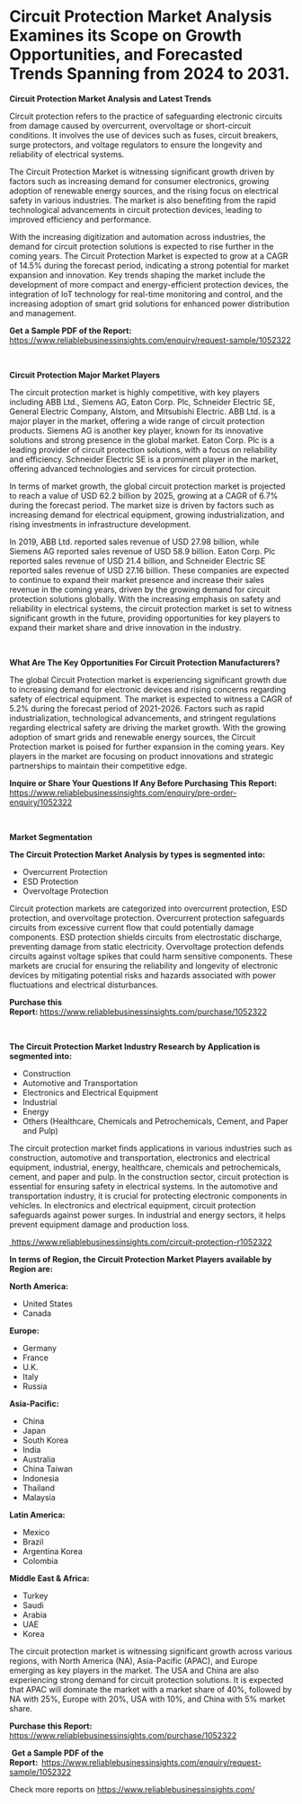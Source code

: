 <p><h1>Circuit Protection Market Analysis Examines its Scope on Growth Opportunities, and Forecasted Trends Spanning from 2024 to 2031.</h1></p><p><strong>Circuit Protection Market Analysis and Latest Trends</strong></p>
<p><p>Circuit protection refers to the practice of safeguarding electronic circuits from damage caused by overcurrent, overvoltage or short-circuit conditions. It involves the use of devices such as fuses, circuit breakers, surge protectors, and voltage regulators to ensure the longevity and reliability of electrical systems.</p><p>The Circuit Protection Market is witnessing significant growth driven by factors such as increasing demand for consumer electronics, growing adoption of renewable energy sources, and the rising focus on electrical safety in various industries. The market is also benefiting from the rapid technological advancements in circuit protection devices, leading to improved efficiency and performance.</p><p>With the increasing digitization and automation across industries, the demand for circuit protection solutions is expected to rise further in the coming years. The Circuit Protection Market is expected to grow at a CAGR of 14.5% during the forecast period, indicating a strong potential for market expansion and innovation. Key trends shaping the market include the development of more compact and energy-efficient protection devices, the integration of IoT technology for real-time monitoring and control, and the increasing adoption of smart grid solutions for enhanced power distribution and management.</p></p>
<p><strong>Get a Sample PDF of the Report:&nbsp;</strong> <a href="https://www.reliablebusinessinsights.com/enquiry/request-sample/1052322">https://www.reliablebusinessinsights.com/enquiry/request-sample/1052322</a></p>
<p>&nbsp;</p>
<p><strong>Circuit Protection Major Market Players</strong></p>
<p><p>The circuit protection market is highly competitive, with key players including ABB Ltd., Siemens AG, Eaton Corp. Plc, Schneider Electric SE, General Electric Company, Alstom, and Mitsubishi Electric. ABB Ltd. is a major player in the market, offering a wide range of circuit protection products. Siemens AG is another key player, known for its innovative solutions and strong presence in the global market. Eaton Corp. Plc is a leading provider of circuit protection solutions, with a focus on reliability and efficiency. Schneider Electric SE is a prominent player in the market, offering advanced technologies and services for circuit protection.</p><p>In terms of market growth, the global circuit protection market is projected to reach a value of USD 62.2 billion by 2025, growing at a CAGR of 6.7% during the forecast period. The market size is driven by factors such as increasing demand for electrical equipment, growing industrialization, and rising investments in infrastructure development.</p><p>In 2019, ABB Ltd. reported sales revenue of USD 27.98 billion, while Siemens AG reported sales revenue of USD 58.9 billion. Eaton Corp. Plc reported sales revenue of USD 21.4 billion, and Schneider Electric SE reported sales revenue of USD 27.16 billion. These companies are expected to continue to expand their market presence and increase their sales revenue in the coming years, driven by the growing demand for circuit protection solutions globally. With the increasing emphasis on safety and reliability in electrical systems, the circuit protection market is set to witness significant growth in the future, providing opportunities for key players to expand their market share and drive innovation in the industry.</p></p>
<p>&nbsp;</p>
<p><strong>What Are The Key Opportunities For Circuit Protection Manufacturers?</strong></p>
<p><p>The global Circuit Protection market is experiencing significant growth due to increasing demand for electronic devices and rising concerns regarding safety of electrical equipment. The market is expected to witness a CAGR of 5.2% during the forecast period of 2021-2026. Factors such as rapid industrialization, technological advancements, and stringent regulations regarding electrical safety are driving the market growth. With the growing adoption of smart grids and renewable energy sources, the Circuit Protection market is poised for further expansion in the coming years. Key players in the market are focusing on product innovations and strategic partnerships to maintain their competitive edge.</p></p>
<p><strong>Inquire or Share Your Questions If Any Before Purchasing This Report:</strong> <a href="https://www.reliablebusinessinsights.com/enquiry/pre-order-enquiry/1052322">https://www.reliablebusinessinsights.com/enquiry/pre-order-enquiry/1052322</a></p>
<p>&nbsp;</p>
<p><strong>Market Segmentation</strong></p>
<p><strong>The Circuit Protection Market Analysis by types is segmented into:</strong></p>
<p><ul><li>Overcurrent Protection</li><li>ESD Protection</li><li>Overvoltage Protection</li></ul></p>
<p><p>Circuit protection markets are categorized into overcurrent protection, ESD protection, and overvoltage protection. Overcurrent protection safeguards circuits from excessive current flow that could potentially damage components. ESD protection shields circuits from electrostatic discharge, preventing damage from static electricity. Overvoltage protection defends circuits against voltage spikes that could harm sensitive components. These markets are crucial for ensuring the reliability and longevity of electronic devices by mitigating potential risks and hazards associated with power fluctuations and electrical disturbances.</p></p>
<p><strong>Purchase this Report:&nbsp;</strong><a href="https://www.reliablebusinessinsights.com/purchase/1052322">https://www.reliablebusinessinsights.com/purchase/1052322</a></p>
<p>&nbsp;</p>
<p><strong>The Circuit Protection Market Industry Research by Application is segmented into:</strong></p>
<p><ul><li>Construction</li><li>Automotive and Transportation</li><li>Electronics and Electrical Equipment</li><li>Industrial</li><li>Energy</li><li>Others (Healthcare, Chemicals and Petrochemicals, Cement, and Paper and Pulp)</li></ul></p>
<p><p>The circuit protection market finds applications in various industries such as construction, automotive and transportation, electronics and electrical equipment, industrial, energy, healthcare, chemicals and petrochemicals, cement, and paper and pulp. In the construction sector, circuit protection is essential for ensuring safety in electrical systems. In the automotive and transportation industry, it is crucial for protecting electronic components in vehicles. In electronics and electrical equipment, circuit protection safeguards against power surges. In industrial and energy sectors, it helps prevent equipment damage and production loss.</p></p>
<p><a href="https://www.reliablebusinessinsights.com/circuit-protection-r1052322">&nbsp;https://www.reliablebusinessinsights.com/circuit-protection-r1052322</a></p>
<p><strong>In terms of Region, the Circuit Protection Market Players available by Region are:</strong></p>
<p>
    <p> <strong> North America: </strong>
        <ul>
            <li>United States</li>
            <li>Canada</li>
        </ul>
        </p> 
    <p> <strong> Europe: </strong>
        <ul>
            <li>Germany</li>
            <li>France</li>
            <li>U.K.</li>
            <li>Italy</li>
            <li>Russia</li>
        </ul>
        </p> 
    <p> <strong> Asia-Pacific: </strong>
        <ul>
            <li>China</li>
            <li>Japan</li>
            <li>South Korea</li>
            <li>India</li>
            <li>Australia</li>
            <li>China Taiwan</li>
            <li>Indonesia</li>
            <li>Thailand</li>
            <li>Malaysia</li>
        </ul>
        </p> 
    <p> <strong> Latin America: </strong>
        <ul>
            <li>Mexico</li>
            <li>Brazil</li>
            <li>Argentina Korea</li>
            <li>Colombia</li>
        </ul>
        </p> 
    <p> <strong> Middle East & Africa: </strong>
        <ul>
            <li>Turkey</li>
            <li>Saudi</li>
            <li>Arabia</li>
            <li>UAE</li>
            <li>Korea</li>
        </ul>
    </p>
    </p>
<p><p>The circuit protection market is witnessing significant growth across various regions, with North America (NA), Asia-Pacific (APAC), and Europe emerging as key players in the market. The USA and China are also experiencing strong demand for circuit protection solutions. It is expected that APAC will dominate the market with a market share of 40%, followed by NA with 25%, Europe with 20%, USA with 10%, and China with 5% market share.</p></p>
<p><strong>Purchase this Report: </strong><a href="https://www.reliablebusinessinsights.com/purchase/1052322">https://www.reliablebusinessinsights.com/purchase/1052322</a></p>
<p>&nbsp;<strong>Get a Sample PDF of the Report:&nbsp;&nbsp;</strong><a href="https://www.reliablebusinessinsights.com/enquiry/request-sample/1052322">https://www.reliablebusinessinsights.com/enquiry/request-sample/1052322</a></p>
<p><strong></strong></p>
<p>Check more reports on <a href="https://www.reliablebusinessinsights.com/">https://www.reliablebusinessinsights.com/</a></p>